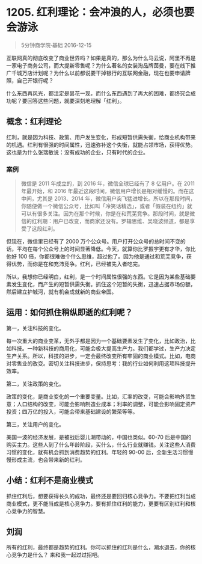 # 1205. 红利理论：会冲浪的人，必须也要会游泳
> 5分钟商学院·基础
2016-12-15

互联网真的彻底改变了商业世界吗？如果是真的，那么为什么马云说，阿里不再是一家电子商务公司，而大提新零售呢？为什么著名的女装淘品牌茵曼，要在线下推广千城万店计划呢？为什么以前都说要干掉银行的互联网金融，现在也要申请牌照，自己开银行呢？

什么东西再风光，都注定是昙花一现，而什么东西遇到了再大的困难，都终究会成功呢？要回答这些问题，就要深刻地理解「红利」。

## 概念：红利理论
红利，就是因为科技、政策、用户发生变化，形成短暂供需失衡，给商业机构带来的机遇。红利有很强的时间属性，迅速弥补这个失衡，就能占领市场，获得优势。这也是为什么张瑞敏说：没有成功的企业，只有时代的企业。

### 案例
> 微信是 2011 年成立的，到 2016 年，微信全球已经有了 8 亿用户。在 2011 年最开始，和 2016 年最近这段时间，微信用户增长是相对缓慢的。而在这中间，尤其是 2013、2014 年，微信用户突飞猛进增长。所以在那段时间，你随便做一个微信公众号，比如叫「冷笑话精选」，或者「假装在纽约」就可以有很多关注。因为在那个时候，你是在和荒芜竞争。那段时间，就是微信的红利期：用户已改变，而商家还没有。罗辑思维、吴晓波频道，都是享受了这段红利。

但现在，微信里已经有了 2000 万个公众号。用户打开公众号的总时间不变的话，平均在每个公众号上的时间显著降低。今天，就算你比罗振宇更有才华，你比他好 100 倍，你都很难做个什么思维，超过他了。因为他是通过和荒芜竞争，获得优势，而你是在和充沛竞争。红利，已经被先入者吃完。

所以，我想你已经明白，红利，是一个时间属性很强的东西。它是因为某些基础要素发生变化，而产生的短暂供需失衡。抓住这个短暂的失衡，迅速占据市场份额，然后建立护城河，就有机会成就新的商业帝国。

## 运用：如何抓住稍纵即逝的红利呢？
第一，关注科技的变化。

每一次重大的商业变革，无外乎都是因为一个基础要素发生了变化，比如政治，比如科技。一种新科技的商用化，可能会极大提高生产力。我们都学过，生产力决定生产关系。所以，科技的进步，一定会最终改变所有牢固的商业模式。比如，电商对零售业的改变。密切关注科技进步，保持思考：我的行业如何利用这项科技提升效率。

第二，关注政策的变化。

政策的变化，是商业变化的一个重要变量。比如，汇率的改变，可能会影响外贸生意；人口结构的改变，可能会影响制造业成本；利率的调整，可能会影响固定资产投资；四万亿的投入，可能会带来基础建设的繁荣等等。

第三，关注用户的变化。

美国一波的经济发展，是被战后婴儿潮带动的，中国也类似。60-70 后是中国的购买主力。这些人到了什么年龄阶段，买什么，什么行业就赚钱。关注这些人消费习惯的变化，就有机会抓到消费趋势的红利。年轻的 90-00 后，全新生活习惯慢慢形成主流，也会带来新的红利。

## 小结：红利不是商业模式
抓住红利后，想要获得长久的成功，最终还是要回归核心竞争力。不要把红利当成商业模式，更不能当成是核心竞争力。要有抓住红利的能力，更要有区别红利和核心竞争力的智慧。

## 刘润
所有的红利，最终都是趋势的红利。你可以抓住的红利是什么，潮水退去，你的核心竞争力是什么？ 来和我一起过过招吧。



